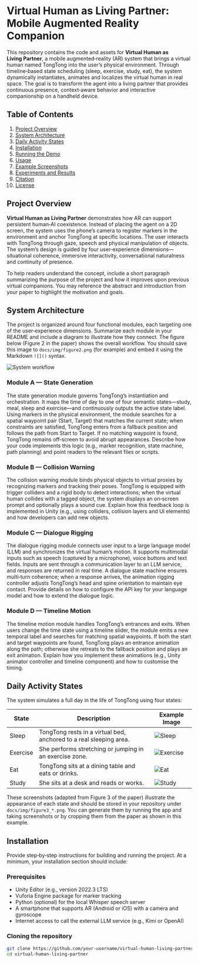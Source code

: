 <!--
  README for the Virtual Human as Living Partner project. This document outlines the purpose of the repository, describes the core modules of the system, provides installation and usage instructions, and includes example images to illustrate the key concepts.
-->
# Virtual Human as Living Partner: Mobile Augmented Reality Companion

This repository contains the code and assets for **Virtual Human as Living Partner**, a mobile augmented‐reality (AR) system that brings a virtual human named TongTong into the user’s physical environment. Through timeline‐based state scheduling (sleep, exercise, study, eat), the system dynamically instantiates, animates and localizes the virtual human in real space. The goal is to transform the agent into a living partner that provides continuous presence, context‑aware behavior and interactive companionship on a handheld device.

## Table of Contents

1. [Project Overview](#project-overview)
2. [System Architecture](#system-architecture)
3. [Daily Activity States](#daily-activity-states)
4. [Installation](#installation)
5. [Running the Demo](#running-the-demo)
6. [Usage](#usage)
7. [Example Screenshots](#example-screenshots)
8. [Experiments and Results](#experiments-and-results)
9. [Citation](#citation)
10. [License](#license)

## Project Overview

**Virtual Human as Living Partner** demonstrates how AR can support persistent human‑AI coexistence. Instead of placing the agent on a 2D screen, the system uses the phone’s camera to register markers in the environment and anchor TongTong at specific locations. The user interacts with TongTong through gaze, speech and physical manipulation of objects. The system’s design is guided by four user‑experience dimensions—situational coherence, immersive interactivity, conversational naturalness and continuity of presence.

To help readers understand the concept, include a short paragraph summarizing the purpose of the project and how it improves upon previous virtual companions. You may reference the abstract and introduction from your paper to highlight the motivation and goals.

## System Architecture

The project is organized around four functional modules, each targeting one of the user‑experience dimensions. Summarize each module in your README and include a diagram to illustrate how they connect. The figure below (Figure 2 in the paper) shows the overall workflow. You should save this image to `docs/img/figure2.png` (for example) and embed it using the Markdown `![]()` syntax.

![System workflow](docs/img/figure2.png)

### Module A — State Generation

The state generation module governs TongTong’s instantiation and orchestration. It maps the time of day to one of four semantic states—study, meal, sleep and exercise—and continuously outputs the active state label. Using markers in the physical environment, the module searches for a spatial waypoint pair (Start, Target) that matches the current state; when constraints are satisfied, TongTong enters from a fallback position and follows the path from Start to Target. If no matching waypoint is found, TongTong remains off‑screen to avoid abrupt appearances. Describe how your code implements this logic (e.g., marker recognition, state machine, path planning) and point readers to the relevant files or scripts.

### Module B — Collision Warning

The collision warning module binds physical objects to virtual proxies by recognizing markers and tracking their poses. TongTong is equipped with trigger colliders and a rigid body to detect interactions; when the virtual human collides with a tagged object, the system displays an on‑screen prompt and optionally plays a sound cue. Explain how this feedback loop is implemented in Unity (e.g., using colliders, collision layers and UI elements) and how developers can add new objects.

### Module C — Dialogue Rigging

The dialogue rigging module connects user input to a large language model (LLM) and synchronizes the virtual human’s motion. It supports multimodal inputs such as speech (captured by a microphone), voice buttons and text fields. Inputs are sent through a communication layer to an LLM service, and responses are returned in real time. A dialogue state machine ensures multi‑turn coherence; when a response arrives, the animation rigging controller adjusts TongTong’s head and spine orientation to maintain eye contact. Provide details on how to configure the API key for your language model and how to extend the dialogue logic.

### Module D — Timeline Motion

The timeline motion module handles TongTong’s entrances and exits. When users change the time state using a timeline slider, the module emits a new temporal label and searches for matching spatial waypoints. If both the start and target waypoints are found, TongTong plays an entrance animation along the path; otherwise she retreats to the fallback position and plays an exit animation. Explain how you implement these animations (e.g., Unity animator controller and timeline component) and how to customise the timing.

## Daily Activity States

The system simulates a full day in the life of TongTong using four states:

| State | Description | Example Image |
|-------|-------------|---------------|
| Sleep | TongTong rests in a virtual bed, anchored to a real sleeping area. | ![Sleep](docs/img/sleep.png) |
| Exercise | She performs stretching or jumping in an exercise zone. | ![Exercise](docs/img/exercise.png) |
| Eat | TongTong sits at a dining table and eats or drinks. | ![Eat](docs/img/eat.png) |
| Study | She sits at a desk and reads or works. | ![Study](docs/img/study.png) |

These screenshots (adapted from Figure 3 of the paper) illustrate the appearance of each state and should be stored in your repository under `docs/img/figure3_*.png`. You can generate them by running the app and taking screenshots or by cropping them from the paper as shown in this example.

## Installation

Provide step‑by‑step instructions for building and running the project. At a minimum, your installation section should include:

### Prerequisites

- Unity Editor (e.g., version 2022.3 LTS)
- Vuforia Engine package for marker tracking
- Python (optional) for the local Whisper speech server
- A smartphone that supports AR (Android or iOS) with a camera and gyroscope
- Internet access to call the external LLM service (e.g., Kimi or OpenAI)

### Cloning the repository

```sh
git clone https://github.com/your‑username/virtual‑human‑living‑partner.git
cd virtual‑human‑living‑partner
